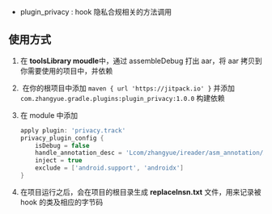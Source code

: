 - plugin_privacy : hook 隐私合规相关的方法调用

## 使用方式

1. 在 **toolsLibrary moudle**中，通过 assembleDebug 打出 aar，将 aar 拷贝到你需要使用的项目中，并依赖

2. ​	在你的根项目中添加 `maven { url 'https://jitpack.io' }` 并添加 `com.zhangyue.gradle.plugins:plugin_privacy:1.0.0` 构建依赖

3. 在 module 中添加

   ```groovy
   apply plugin: 'privacy.track'
   privacy_plugin_config {
       isDebug = false
       handle_annotation_desc = 'Lcom/zhangyue/ireader/asm_annotation/AsmMethodReplace;'
       inject = true
       exclude = ['android.support', 'androidx']
   }
   ```

4. 在项目运行之后，会在项目的根目录生成 **replaceInsn.txt** 文件，用来记录被 hook 的类及相应的字节码


